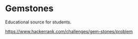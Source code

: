 # Gemstones
Educational source for students.

https://www.hackerrank.com/challenges/gem-stones/problem
